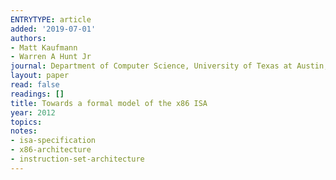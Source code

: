 ```yaml
---
ENTRYTYPE: article
added: '2019-07-01'
authors:
- Matt Kaufmann
- Warren A Hunt Jr
journal: Department of Computer Science, University of Texas at Austin, Tech. Rep. TR-12-07
layout: paper
read: false
readings: []
title: Towards a formal model of the x86 ISA
year: 2012
topics:
notes:
- isa-specification
- x86-architecture
- instruction-set-architecture
---
```

